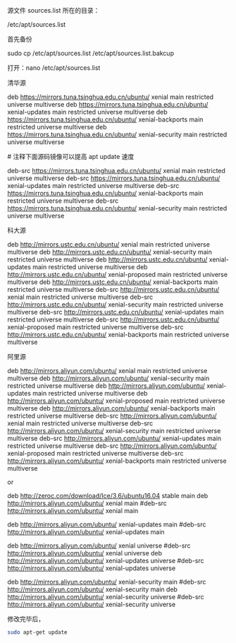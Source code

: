 源文件 sources.list 所在的目录：

/etc/apt/sources.list



首先备份

sudo cp /etc/apt/sources.list /etc/apt/sources.list.bakcup



打开：nano /etc/apt/sources.list



清华源

deb https://mirrors.tuna.tsinghua.edu.cn/ubuntu/ xenial main restricted universe multiverse
deb https://mirrors.tuna.tsinghua.edu.cn/ubuntu/ xenial-updates main restricted universe multiverse
deb https://mirrors.tuna.tsinghua.edu.cn/ubuntu/ xenial-backports main restricted universe multiverse
deb https://mirrors.tuna.tsinghua.edu.cn/ubuntu/ xenial-security main restricted universe multiverse

\# 注释下面源码镜像可以提高 apt update 速度

deb-src https://mirrors.tuna.tsinghua.edu.cn/ubuntu/ xenial main restricted universe multiverse
deb-src https://mirrors.tuna.tsinghua.edu.cn/ubuntu/ xenial-updates main restricted universe multiverse
deb-src https://mirrors.tuna.tsinghua.edu.cn/ubuntu/ xenial-backports main restricted universe multiverse
deb-src https://mirrors.tuna.tsinghua.edu.cn/ubuntu/ xenial-security main restricted universe multiverse



科大源

deb http://mirrors.ustc.edu.cn/ubuntu/ xenial main restricted universe multiverse
deb http://mirrors.ustc.edu.cn/ubuntu/ xenial-security main restricted universe multiverse
deb http://mirrors.ustc.edu.cn/ubuntu/ xenial-updates main restricted universe multiverse
deb http://mirrors.ustc.edu.cn/ubuntu/ xenial-proposed main restricted universe multiverse
deb http://mirrors.ustc.edu.cn/ubuntu/ xenial-backports main restricted universe multiverse
deb-src http://mirrors.ustc.edu.cn/ubuntu/ xenial main restricted universe multiverse
deb-src http://mirrors.ustc.edu.cn/ubuntu/ xenial-security main restricted universe multiverse
deb-src http://mirrors.ustc.edu.cn/ubuntu/ xenial-updates main restricted universe multiverse
deb-src http://mirrors.ustc.edu.cn/ubuntu/ xenial-proposed main restricted universe multiverse
deb-src http://mirrors.ustc.edu.cn/ubuntu/ xenial-backports main restricted universe multiverse



阿里源

deb http://mirrors.aliyun.com/ubuntu/ xenial main restricted universe multiverse
deb http://mirrors.aliyun.com/ubuntu/ xenial-security main restricted universe multiverse
deb http://mirrors.aliyun.com/ubuntu/ xenial-updates main restricted universe multiverse
deb http://mirrors.aliyun.com/ubuntu/ xenial-proposed main restricted universe multiverse
deb http://mirrors.aliyun.com/ubuntu/ xenial-backports main restricted universe multiverse
deb-src http://mirrors.aliyun.com/ubuntu/ xenial main restricted universe multiverse
deb-src http://mirrors.aliyun.com/ubuntu/ xenial-security main restricted universe multiverse
deb-src http://mirrors.aliyun.com/ubuntu/ xenial-updates main restricted universe multiverse
deb-src http://mirrors.aliyun.com/ubuntu/ xenial-proposed main restricted universe multiverse
deb-src http://mirrors.aliyun.com/ubuntu/ xenial-backports main restricted universe multiverse

or

deb http://zeroc.com/download/Ice/3.6/ubuntu16.04 stable main
deb http://mirrors.aliyun.com/ubuntu/ xenial main
#deb-src http://mirrors.aliyun.com/ubuntu/ xenial main

deb http://mirrors.aliyun.com/ubuntu/ xenial-updates main
#deb-src http://mirrors.aliyun.com/ubuntu/ xenial-updates main

deb http://mirrors.aliyun.com/ubuntu/ xenial universe
#deb-src http://mirrors.aliyun.com/ubuntu/ xenial universe
deb http://mirrors.aliyun.com/ubuntu/ xenial-updates universe
#deb-src http://mirrors.aliyun.com/ubuntu/ xenial-updates universe

deb http://mirrors.aliyun.com/ubuntu/ xenial-security main
#deb-src http://mirrors.aliyun.com/ubuntu/ xenial-security main
deb http://mirrors.aliyun.com/ubuntu/ xenial-security universe
#deb-src http://mirrors.aliyun.com/ubuntu/ xenial-security universe



修改完毕后，

```bash
sudo apt-get update 
```